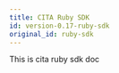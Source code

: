 ```yaml
---
title: CITA Ruby SDK
id: version-0.17-ruby-sdk
original_id: ruby-sdk
---
```


This is cita ruby sdk doc
